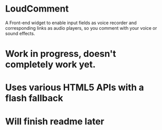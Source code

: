 LoudComment
====

A Front-end widget to enable input fields as voice recorder and corresponding links as audio players, so you comment with your voice or sound effects.

# Work in progress, doesn't completely work yet.
# Uses various HTML5 APIs with a flash fallback
# Will finish readme later

